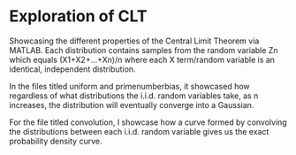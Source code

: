 # Exploration of CLT
Showcasing the different properties of the Central Limit Theorem via MATLAB.
Each distribution contains samples from the random variable Zn which equals (X1+X2+...+Xn)/n where each X term/random variable is an identical, independent distribution. 

In the files titled uniform and primenumberbias, it showcased how regardless of what distributions the i.i.d. random variables take, as n increases, the distribution will eventually converge into a Gaussian. 

For the file titled convolution, I showcase how a curve formed by convolving the distributions between each i.i.d. random variable gives us the exact probability density curve.
